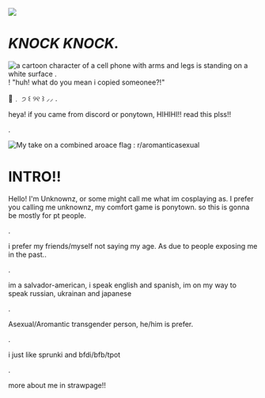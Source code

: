 ![](https://api.visitorbadge.io/api/VisitorHit?user=officially-sevenfan&repo=officially-sevenfan-badge&countColor=%70F0FB)
# *KNOCK KNOCK.*
<img src="https://media1.tenor.com/m/gkOheQOqZBMAAAAC/mephone4-inanimate-insanity.gif" alt="a cartoon character of a cell phone with arms and legs is standing on a white surface ."/>!
"huh! what do you mean i copied someonee?!"

🍦﹒    ੭ ꒰ ୨୧ ꒱ ⸝⸝
.

heya! if you came from discord or ponytown, HIHIHI!! read this plss!!

.

<img src="https://preview.redd.it/0e6d8p4nj4u81.png?width=640&amp;crop=smart&amp;auto=webp&amp;s=d0ceee85e28afa7b6264280de275a80c3715c0ff" alt="My take on a combined aroace flag : r/aromanticasexual"/>


# INTRO!!

Hello! I'm Unknownz, or some might call me what im cosplaying as. I prefer you calling me unknownz, my comfort game is ponytown. so this is gonna be mostly for pt people.

.

i prefer my friends/myself not saying my age. As due to people exposing me in the past..

.

im a salvador-american, i speak english and spanish, im on my way to speak russian, ukrainan and japanese

.

Asexual/Aromantic transgender person, he/him is prefer.

.

i just like sprunki and bfdi/bfb/tpot

.

more about me in strawpage!! 
